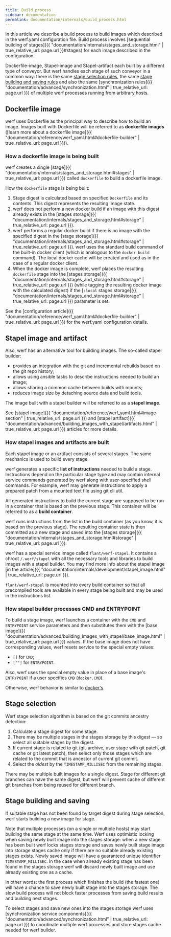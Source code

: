 ```yaml
---
title: Build process
sidebar: documentation
permalink: documentation/internals/build_process.html
---
```


In this article we describe a build process to build images which described in the werf.yaml configuration file. Build process involves [sequential building of stages]({{ "documentation/internals/stages_and_storage.html" | true_relative_url: page.url }}#stages) for each image described in the configuration.

Dockerfile-image, Stapel-image and Stapel-artifact each built by a different type of conveyor. But werf handles each stage of such conveyor in a common way: there is the same [stage selection rules](#stage-selection), the same [stage building and saving rules](#stage-building-and-saving) and also the same [synchronization rules]({{ "documentation/advanced/synchronization.html" | true_relative_url: page.url }}) of multiple werf processes running from arbitrary hosts.

## Dockerfile image

werf uses Dockerfile as the principal way to describe how to build an image. Images built with Dockerfile will be referred to as **dockerfile images** ([learn more about a dockerfile image]({{ "documentation/reference/werf_yaml.html#dockerfile-builder" | true_relative_url: page.url  }})).

### How a dockerfile image is being built

werf creates a single [stage]({{ "documentation/internals/stages_and_storage.html#stages" | true_relative_url: page.url  }}) called `dockerfile` to build a dockerfile image.

How the `dockerfile` stage is being built:

 1. Stage digest is calculated based on specified `Dockerfile` and its contents. This digest represents the resulting image state.
 2. werf does not perform a new docker build if an image with this digest already exists in the [stages storage]({{ "documentation/internals/stages_and_storage.html#storage" | true_relative_url: page.url  }}).
 3. werf performs a regular docker build if there is no image with the specified digest in the [stage storage]({{ "documentation/internals/stages_and_storage.html#storage" | true_relative_url: page.url  }}). werf uses the standard build command of the built-in docker client (which is analogous to the `docker build` command). The local docker cache will be created and used as in the case of a regular docker client.
 4. When the docker image is complete, werf places the resulting `dockerfile` stage into the [stages storage]({{ "documentation/internals/stages_and_storage.html#storage" | true_relative_url: page.url  }}) (while tagging the resulting docker image with the calculated digest) if the [`:local` stages storage]({{ "documentation/internals/stages_and_storage.html#storage" | true_relative_url: page.url  }}) parameter is set.

See the [configuration article]({{ "documentation/reference/werf_yaml.html#dockerfile-builder" | true_relative_url: page.url  }}) for the werf.yaml configuration details.

## Stapel image and artifact

Also, werf has an alternative tool for building images. The so-called stapel builder:

 * provides an integration with the git and incremental rebuilds based on the git repo history;
 * allows using ansible tasks to describe instructions needed to build an image;
 * allows sharing a common cache between builds with mounts;
 * reduces image size by detaching source data and build tools.

The image built with a stapel builder will be referred to as a **stapel image**.

See [stapel image]({{ "documentation/reference/werf_yaml.html#image-section" | true_relative_url: page.url  }}) and [stapel artifact]({{ "documentation/advanced/building_images_with_stapel/artifacts.html" | true_relative_url: page.url  }}) articles for more details.

### How stapel images and artifacts are built

Each stapel image or an artifact consists of several stages. The same mechanics is used to build every stage.

werf generates a specific **list of instructions** needed to build a stage. Instructions depend on the particular stage type and may contain internal service commands generated by werf along with user-specified shell commands. For example, werf may generate instructions to apply a prepared patch from a mounted text file using git cli util.

All generated instructions to build the current stage are supposed to be run in a container that is based on the previous stage. This container will be referred to as a **build container**.

werf runs instructions from the list in the build container (as you know, it is based on the previous stage). The resulting container state is then committed as a new stage and saved into the [stages storage]({{ "documentation/internals/stages_and_storage.html#storage" | true_relative_url: page.url  }}).

werf has a special service image called `flant/werf-stapel`. It contains a chroot `/.werf/stapel` with all the necessary tools and libraries to build images with a stapel builder. You may find more info about the stapel image [in the article]({{ "documentation/internals/development/stapel_image.html" | true_relative_url: page.url  }}).

`flant/werf-stapel` is mounted into every build container so that all precompiled tools are available in every stage being built and may be used in the instructions list.

### How stapel builder processes CMD and ENTRYPOINT

To build a stage image, werf launches a container with the `CMD` and `ENTRYPOINT` service parameters and then substitutes them with the [base image]({{ "documentation/advanced/building_images_with_stapel/base_image.html" | true_relative_url: page.url  }}) values. If the base image does not have corresponding values, werf resets service to the special empty values:
* `[]` for `CMD`;
* `[""]` for `ENTRYPOINT`.

Also, werf uses the special empty value in place of a base image's `ENTRYPOINT` if a user specifies `CMD` (`docker.CMD`).

Otherwise, werf behavior is similar to [docker's](https://docs.docker.com/engine/reference/builder/#understand-how-cmd-and-entrypoint-interact).

## Stage selection

Werf stage selection algorithm is based on the git commits ancestry detection:

 1. Calculate a stage digest for some stage.
 2. There may be multiple stages in the stages storage by this digest — so select all suitable stages by the digest.
 3. If current stage is related to git (git-archive, user stage with git patch, git cache or git latest patch), then select only those stages which are related to the commit that is ancestor of current git commit.
 4. Select the _oldest_ by the `TIMESTAMP_MILLISEC` from the remaining stages.

There may be multiple built images for a single digest. Stage for different git branches can have the same digest, but werf will prevent cache of different git branches from being reused for different branch.

## Stage building and saving

If suitable stage has not been found by target digest during stage selection, werf starts building a new image for stage.

Note that multiple processes (on a single or multiple hosts) may start building the same stage at the same time. Werf uses optimistic locking when saving newly built image into the stages storage: when a new stage has been built werf locks stages storage and saves newly built stage image into storage stages cache only if there are no suitable already existing stages exists. Newly saved image will have a guaranteed unique identifier `TIMESTAMP_MILLISEC`. In the case when already existing stage has been found in the stages storage werf will discard newly built image and use already existing one as a cache.

In other words: the first process which finishes the build (the fastest one) will have a chance to save newly built stage into the stages storage. The slow build process will not block faster processes from saving build results and building next stages.

To select stages and save new ones into the stages storage werf uses [synchronization service components]({{ "documentation/advanced/synchronization.html" | true_relative_url: page.url  }}) to coordinate multiple werf processes and store stages cache needed for werf builder.
